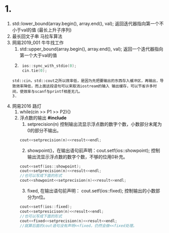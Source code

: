 # 1. 
1. std::lower_bound(array.begin(), array.end(), val); 返回迭代器指向第一个不小于val的值  (最长上升子序列)
2. 最长回文子串 马拉车算法
3. 网易2019_001 牛牛找工作
	1. std::upper_bound(array.begin(), array.end(), val); 返回一个迭代器指向第一个大于val的值
	2. ```cpp
	    ios::sync_with_stdio(0);
    	cin.tie(0);
	```
	std::cin，std::cout之所以效率低，是因为先把要输出的东西存入缓冲区，再输出，导致效率降低，而上面这段语句可以来取消iostream的输入 输出缓存，可以节省许多时间，使效率与scanf与printf相差无几。
	3. 

4. 网易2016 路灯
	1. while(cin >> P1 >> P2){}
	2. 浮点数的输出 **#include <iomanip>**
		1. setprecision(n) 控制输出流显示浮点数的数字个数，小数部分末尾为0的部分不输出。
		```cpp
		cout<<setprecision(n)<<result<<endl;
		```
		2. showpoint()，在输出语句前声明：cout.setf(ios::showpoint); 控制输出流显示浮点数的数字个数，不够的位用0补充。
		```cpp
		cout<<setf(ios::showpoint);
		cout<<setprecision(n)<<result<<endl;
		//也可以写成下面的形式
		cout<<showpoint<<setprecision(n)<<result<<endl;
		```
		3. fixed, 在输出语句前声明： cout.setf(ios::fixed); 控制输出的小数部分为n位。
		```cpp
		cout<<setf(ios::fixed);
		cout<<setpresicison(n)<<result<<endl;
		//也可以写成下面的形式
		cout<<fixed<<setprecision(n)<<result<<endl;
		//就算后面的cout语句没有声明<<fixed，仍然会做<<fixed处理。
		```

		